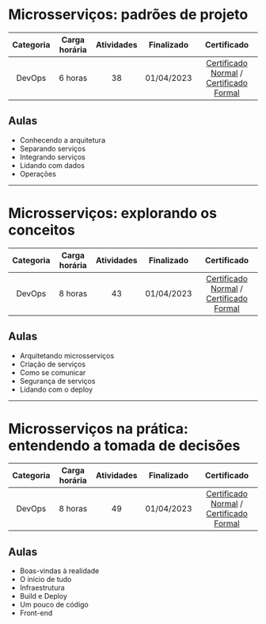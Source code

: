 # Microsserviços: padrões de projeto

Categoria | Carga horária | Atividades | Finalizado | Certificado |
:-:|:-:|:-:|:-:|:-:|
DevOps | 6 horas | 38 | 01/04/2023 | [Certificado Normal](https://cursos.alura.com.br/certificate/1d2d83ab-df58-4143-a7f2-752ea13bce31) / [Certificado Formal](https://cursos.alura.com.br/user/rodineicosta/course/microsservicos-padroes-projeto/formalCertificate)

## Aulas

- Conhecendo a arquitetura
- Separando serviços
- Integrando serviços
- Lidando com dados
- Operações

---

# Microsserviços: explorando os conceitos

Categoria | Carga horária | Atividades | Finalizado | Certificado |
:-:|:-:|:-:|:-:|:-:|
DevOps | 8 horas | 43 | 01/04/2023 | [Certificado Normal](https://cursos.alura.com.br/certificate/792fd190-1dc5-434e-9e43-509595c66671) / [Certificado Formal](https://cursos.alura.com.br/user/rodineicosta/course/fundamentos-microsservicos-aprofundando-conceitos/formalCertificate)

## Aulas

- Arquitetando microsserviços
- Criação de serviços
- Como se comunicar
- Segurança de serviços
- Lidando com o deploy

---

# Microsserviços na prática: entendendo a tomada de decisões

Categoria | Carga horária | Atividades | Finalizado | Certificado |
:-:|:-:|:-:|:-:|:-:|
DevOps | 8 horas | 49 | 01/04/2023 | [Certificado Normal](https://cursos.alura.com.br/certificate/dd57a399-c2ea-41f3-aa7f-b6079b1a3ad2) / [Certificado Formal](https://cursos.alura.com.br/user/rodineicosta/course/Microsservicos-pratica-tomada-decisoes/formalCertificate)

## Aulas

- Boas-vindas à realidade
- O início de tudo
- Infraestrutura
- Build e Deploy
- Um pouco de código
- Front-end
